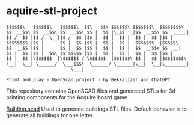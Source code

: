 # aquire-stl-project

    $$$$$$\   $$$$$$\   $$$$$$\  $$\   $$\ $$$$$$\ $$$$$$$\  $$$$$$$$\ 
    $$  __$$\ $$  __$$\ $$  __$$\ $$ |  $$ |\_$$  _|$$  __$$\ $$  _____|
    $$ /  $$ |$$ /  \__|$$ /  $$ |$$ |  $$ |  $$ |  $$ |  $$ |$$ |      
    $$$$$$$$ |$$ |      $$ |  $$ |$$ |  $$ |  $$ |  $$$$$$$  |$$$$$\    
    $$  __$$ |$$ |      $$ |  $$ |$$ |  $$ |  $$ |  $$  __$$< $$  __|   
    $$ |  $$ |$$ |  $$\ $$ $$\$$ |$$ |  $$ |  $$ |  $$ |  $$ |$$ |      
    $$ |  $$ |\$$$$$$  |\$$$$$$ / \$$$$$$  |$$$$$$\ $$ |  $$ |$$$$$$$$\ 
    \__|  \__| \______/  \___$$$\  \______/ \______|\__|  \__|\________|
                            \___|                                      
      
    Print and play - OpenScad project - by Bekkalizer and ChatGPT

This repository contains OpenSCAD files and generated STLs for 3d printing components for the Acquire board game.

[Building.scad](Building.scad)
Used to generate buildings STL files. Default behavior is to generate all buildings for one letter.